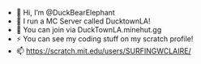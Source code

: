 - 👋 Hi, I’m @DuckBearElephant
- 🧀 I run a MC Server called DucktownLA!
- 💜 You can join via DuckTownLA.minehut.gg
- ⚡ You can see my coding stuff on my scratch profile!
- 📫 https://scratch.mit.edu/users/SURFINGWCLAIRE/

<!---
DuckBearElephant/DuckBearElephant is a ✨ special ✨ repository because its `README.md` (this file) appears on your GitHub profile.
You can click the Preview link to take a look at your changes.
--->
